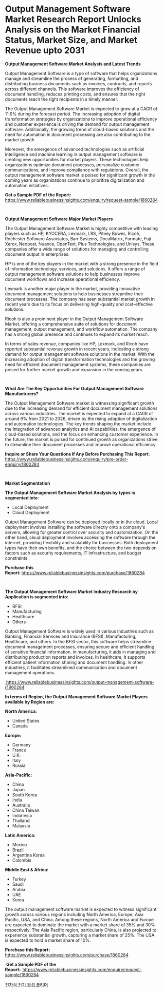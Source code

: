 <p><h1>Output Management Software Market Research Report Unlocks Analysis on the Market Financial Status, Market Size, and Market Revenue upto 2031</h1></p><p><strong>Output Management Software Market Analysis and Latest Trends</strong></p>
<p><p>Output Management Software is a type of software that helps organizations manage and streamline the process of generating, formatting, and distributing business documents such as invoices, contracts, and reports across different channels. This software improves the efficiency of document handling, reduces printing costs, and ensures that the right documents reach the right recipients in a timely manner.</p><p>The Output Management Software Market is expected to grow at a CAGR of 11.9% during the forecast period. The increasing adoption of digital transformation strategies by organizations to improve operational efficiency and customer experience is driving the demand for output management software. Additionally, the growing trend of cloud-based solutions and the need for automation in document processing are also contributing to the market growth.</p><p>Moreover, the emergence of advanced technologies such as artificial intelligence and machine learning in output management software is creating new opportunities for market players. These technologies help organizations optimize document processes, personalize customer communications, and improve compliance with regulations. Overall, the output management software market is poised for significant growth in the coming years as organizations continue to prioritize digitalization and automation initiatives.</p></p>
<p><strong>Get a Sample PDF of the Report:&nbsp;</strong> <a href="https://www.reliablebusinessinsights.com/enquiry/request-sample/1860284">https://www.reliablebusinessinsights.com/enquiry/request-sample/1860284</a></p>
<p>&nbsp;</p>
<p><strong>Output Management Software Major Market Players</strong></p>
<p><p>The Output Management Software Market is highly competitive with leading players such as HP, KYOCERA, Lexmark, LRS, Pitney Bowes, Ricoh, Rochester Software Associates, Barr Systems, DocuMatrix, Formate, Fuji Xerox, Neopost, Nuance, OpenText, Plus Technologies, and Unisys. These companies offer a wide range of solutions for managing and controlling document output in enterprises.</p><p>HP is one of the key players in the market with a strong presence in the field of information technology, services, and solutions. It offers a range of output management software solutions to help businesses improve document workflows and increase operational efficiency.</p><p>Lexmark is another major player in the market, providing innovative document management solutions to help businesses streamline their document processes. The company has seen substantial market growth in recent years due to its focus on delivering high-quality and cost-effective solutions.</p><p>Ricoh is also a prominent player in the Output Management Software Market, offering a comprehensive suite of solutions for document management, output management, and workflow automation. The company has a strong global presence and continues to expand its market reach.</p><p>In terms of sales revenue, companies like HP, Lexmark, and Ricoh have reported substantial revenue growth in recent years, indicating a strong demand for output management software solutions in the market. With the increasing adoption of digital transformation technologies and the growing need for efficient document management systems, these companies are poised for further market growth and expansion in the coming years.</p></p>
<p>&nbsp;</p>
<p><strong>What Are The Key Opportunities For Output Management Software Manufacturers?</strong></p>
<p><p>The Output Management Software market is witnessing significant growth due to the increasing demand for efficient document management solutions across various industries. The market is expected to expand at a CAGR of around 9% from 2021 to 2026, driven by the rising adoption of digitalization and automation technologies. The key trends shaping the market include the integration of advanced analytics and AI capabilities, the emergence of cloud-based solutions, and the focus on enhancing customer experience. In the future, the market is poised for continued growth as organizations strive to streamline their document processes and improve operational efficiency.</p></p>
<p><strong>Inquire or Share Your Questions If Any Before Purchasing This Report:</strong> <a href="https://www.reliablebusinessinsights.com/enquiry/pre-order-enquiry/1860284">https://www.reliablebusinessinsights.com/enquiry/pre-order-enquiry/1860284</a></p>
<p>&nbsp;</p>
<p><strong>Market Segmentation</strong></p>
<p><strong>The Output Management Software Market Analysis by types is segmented into:</strong></p>
<p><ul><li>Local Deployment</li><li>Cloud Deployment</li></ul></p>
<p><p>Output Management Software can be deployed locally or in the cloud. Local deployment involves installing the software directly onto a company's servers, allowing for greater control over security and customization. On the other hand, cloud deployment involves accessing the software through the internet, providing flexibility and scalability for businesses. Both deployment types have their own benefits, and the choice between the two depends on factors such as security requirements, IT infrastructure, and budget constraints.</p></p>
<p><strong>Purchase this Report:&nbsp;</strong><a href="https://www.reliablebusinessinsights.com/purchase/1860284">https://www.reliablebusinessinsights.com/purchase/1860284</a></p>
<p>&nbsp;</p>
<p><strong>The Output Management Software Market Industry Research by Application is segmented into:</strong></p>
<p><ul><li>BFSI</li><li>Manufacturing</li><li>Healthcare</li><li>Others</li></ul></p>
<p><p>Output Management Software is widely used in various industries such as Banking, Financial Services and Insurance (BFSI), Manufacturing, Healthcare, and others. In the BFSI sector, this software helps streamline document management processes, ensuring secure and efficient handling of sensitive financial information. In manufacturing, it aids in managing and distributing production reports and invoices. In healthcare, it supports efficient patient information sharing and document handling. In other industries, it facilitates streamlined communication and document management operations.</p></p>
<p><a href="https://www.reliablebusinessinsights.com/output-management-software-r1860284">&nbsp;https://www.reliablebusinessinsights.com/output-management-software-r1860284</a></p>
<p><strong>In terms of Region, the Output Management Software Market Players available by Region are:</strong></p>
<p>
    <p> <strong> North America: </strong>
        <ul>
            <li>United States</li>
            <li>Canada</li>
        </ul>
        </p> 
    <p> <strong> Europe: </strong>
        <ul>
            <li>Germany</li>
            <li>France</li>
            <li>U.K.</li>
            <li>Italy</li>
            <li>Russia</li>
        </ul>
        </p> 
    <p> <strong> Asia-Pacific: </strong>
        <ul>
            <li>China</li>
            <li>Japan</li>
            <li>South Korea</li>
            <li>India</li>
            <li>Australia</li>
            <li>China Taiwan</li>
            <li>Indonesia</li>
            <li>Thailand</li>
            <li>Malaysia</li>
        </ul>
        </p> 
    <p> <strong> Latin America: </strong>
        <ul>
            <li>Mexico</li>
            <li>Brazil</li>
            <li>Argentina Korea</li>
            <li>Colombia</li>
        </ul>
        </p> 
    <p> <strong> Middle East & Africa: </strong>
        <ul>
            <li>Turkey</li>
            <li>Saudi</li>
            <li>Arabia</li>
            <li>UAE</li>
            <li>Korea</li>
        </ul>
    </p>
    </p>
<p><p>The output management software market is expected to witness significant growth across various regions including North America, Europe, Asia Pacific, USA, and China. Among these regions, North America and Europe are expected to dominate the market with a market share of 35% and 30% respectively. The Asia Pacific region, particularly China, is also projected to experience substantial growth, capturing a market share of 25%. The USA is expected to hold a market share of 10%.</p></p>
<p><strong>Purchase this Report: </strong><a href="https://www.reliablebusinessinsights.com/purchase/1860284">https://www.reliablebusinessinsights.com/purchase/1860284</a></p>
<p>&nbsp;<strong>Get a Sample PDF of the Report:&nbsp;&nbsp;</strong><a href="https://www.reliablebusinessinsights.com/enquiry/request-sample/1860284">https://www.reliablebusinessinsights.com/enquiry/request-sample/1860284</a></p>
<p><strong></strong></p>
<p><p><a href="https://github.com/AidenReinger/Market-Research-Report-List-2/blob/main/924207185354.md">전자식 전기 활성 폴리머</a></p></p>